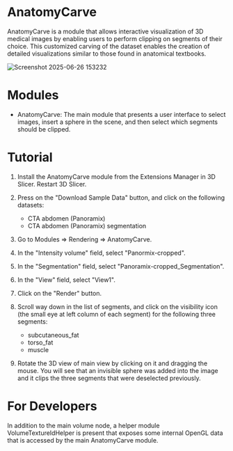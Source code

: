 # AnatomyCarve

AnatomyCarve is a module that allows interactive visualization of 3D medical images by enabling users to perform clipping on segments of their choice. This customized carving of the dataset enables the creation of detailed visualizations similar to those found in anatomical textbooks.

![Screenshot 2025-06-26 153232](https://github.com/user-attachments/assets/df90204b-5d21-4226-b2b4-e3da5c3012b1)

# Modules

- AnatomyCarve: The main module that presents a user interface to select images, insert a sphere in the scene, and then select which segments should be clipped.

# Tutorial

1. Install the AnatomyCarve module from the Extensions Manager in 3D Slicer. Restart 3D Slicer.
2. Press on the "Download Sample Data" button, and click on the following datasets:
    - CTA abdomen (Panoramix)
    - CTA abdomen (Panoramix) segmentation

3. Go to Modules => Rendering => AnatomyCarve.
4. In the "Intensity volume" field, select "Panormix-cropped".
5. In the "Segmentation" field, select "Panoramix-cropped_Segmentation".
6. In the "View" field, select "View1".
7. Click on the "Render" button.
8. Scroll way down in the list of segments, and click on the visibility icon (the small eye at left column of each segment) for the following three segments:
    - subcutaneous_fat
    - torso_fat
    - muscle
9. Rotate the 3D view of main view by clicking on it and dragging the mouse. You will see that an invisible sphere was added into the image and it clips the three segments that were deselected previously.

# For Developers

In addition to the main volume node, a helper module VolumeTextureIdHelper is present that exposes some internal OpenGL data that is accessed by the main AnatomyCarve module.
